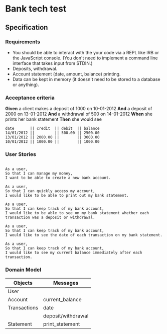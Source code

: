 # Bank tech test

## Specification

### Requirements

* You should be able to interact with the your code via a REPL like IRB or the JavaScript console.  (You don't need to implement a command line interface that takes input from STDIN.)
* Deposits, withdrawal.
* Account statement (date, amount, balance) printing.
* Data can be kept in memory (it doesn't need to be stored to a database or anything).

### Acceptance criteria

**Given** a client makes a deposit of 1000 on 10-01-2012
**And** a deposit of 2000 on 13-01-2012
**And** a withdrawal of 500 on 14-01-2012
**When** she prints her bank statement
**Then** she would see

```
date       || credit  || debit  || balance
14/01/2012 ||         || 500.00 || 2500.00
13/01/2012 || 2000.00 ||        || 3000.00
10/01/2012 || 1000.00 ||        || 1000.00
```

### User Stories
```

As a user,
So that I can manage my money,
I want to be able to create a new bank account.

As a user,
So that I can quickly access my account,
I would like to be able to print out my bank statement.

As a user,
So that I can keep track of my bank account,
I would like to be able to see on my bank statement whether each transaction was a deposit or withdrawal.

As a user,
So that I can keep track of my bank account,
I would like to see the date of each transaction on my bank statement.

As a user,
So that I can keep track of my bank account,
I would like to see my current balance immediately after each transaction.

```

### Domain Model

| Objects       | Messages          |
| ------------- | --------------    |
| User          |                   |
| Account       | current_balance   |
| Transactions  | date              |
|               | deposit/withdrawal|
| Statement     | print_statement   |
